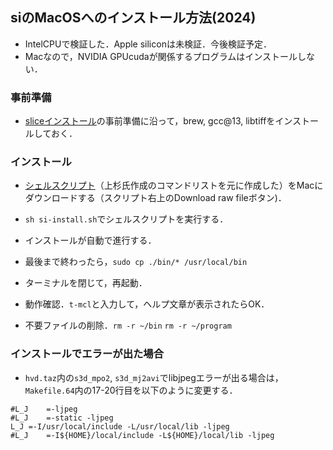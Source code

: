 ## siのMacOSへのインストール方法(2024)

- IntelCPUで検証した．Apple siliconは未検証．今後検証予定．
- Macなので，NVIDIA GPUcudaが関係するプログラムはインストールしない．

### 事前準備
- [sliceインストール](https://github.com/xrm-bl/slice/blob/main/slice-install-mac.md)の事前準備に沿って，brew, gcc@13, libtiffをインストールしておく．

### インストール
- [シェルスクリプト](https://github.com/xrm-bl/slice/blob/main/si-install.sh)（上杉氏作成のコマンドリストを元に作成した）をMacにダウンロードする（スクリプト右上のDownload raw fileボタン)．

- `sh si-install.sh`でシェルスクリプトを実行する．

- インストールが自動で進行する．

- 最後まで終わったら，`sudo cp ./bin/* /usr/local/bin`

- ターミナルを閉じて，再起動．

- 動作確認．`t-mcl`と入力して，ヘルプ文章が表示されたらOK．

- 不要ファイルの削除．`rm -r ~/bin` `rm -r ~/program`

### インストールでエラーが出た場合
- `hvd.taz`内の`s3d_mpo2`, `s3d_mj2avi`でlibjpegエラーが出る場合は，`Makefile.64`内の17-20行目を以下のように変更する．
```
#L_J	=-ljpeg
#L_J	=-static -ljpeg
L_J	=-I/usr/local/include -L/usr/local/lib -ljpeg
#L_J	=-I${HOME}/local/include -L${HOME}/local/lib -ljpeg
```
